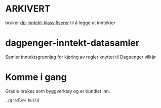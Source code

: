 # ARKIVERT
bruker [dp-inntekt-klassifiserer](https://github.com/navikt/dp-inntekt-klassifiserer) til å legge ut inntekter
# dagpenger-inntekt-datasamler
Samler inntektsgrunnlag for kjøring av regler knyttet til Dagpenger vilkår

# Komme i gang

Gradle brukes som byggverktøy og er bundlet inn.

`./gradlew build`
